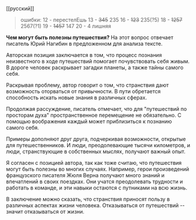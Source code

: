 [[русский]]

>ошибки:
>12 - перестелЕшь
>13 - ~~345~~ 235
>16 - ~~123~~ 235(?5)
>18 - ~~1257~~ 2567(?1)
>19 - ~~1457~~ 147
>20 - 4 лишняя

**Чем могут быть полезны путешествия?** На этот вопрос отвечает писатель Юрий Нагибин в предложенном для анализа тексте.

Авторская позиция заключается в том, что процесс познания неизвестного в ходе путешествий помогает почувствовать себя живым. В дороге человек раскрывает загадки планеты, а также тайны самого себя.

Раскрывая проблему, автор говорит о том, что странствия дают возможность оторваться от привычности. В пути обретается способность искать новые знания в различных сферах.

Продолжая рассуждение, писатель отмечает, что для "путешествий по просторам духа" пространственное перемещение не обязательно. С помощью воображения каждый может приблизиться к познанию самого себя.

Примеры дополняют друг друга, подчеркивая возможности, открытые для путешественников. И люди, преодолевающие тысячи километров, и люди, странствующие в собственных мыслях, получают важный опыт.

Я согласен с позицией автора, так как тоже считаю, что путешествия могут быть полезны во многих случаях. Например, герои произведений французского писателя Жюля Верна получают много знаний и впечатлений в своих поездках. Они учатся преодолевать трудности и работать в команде, и эти навыки остаются с путниками на всю жизнь.

В заключение можно сказать, что странствия приносят пользу в различных аспектах жизни человека. Отказываться от путешествий -- значит отказываться от жизни.
